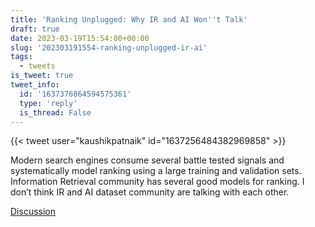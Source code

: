 ```yaml
---
title: 'Ranking Unplugged: Why IR and AI Won''t Talk'
draft: true
date: 2023-03-19T15:54:00+00:00
slug: '202303191554-ranking-unplugged-ir-ai'
tags:
  - tweets
is_tweet: true
tweet_info:
  id: '1637376864594575361'
  type: 'reply'
  is_thread: False
---
```




{{< tweet user="kaushikpatnaik" id="1637256484382969858" >}}

Modern search engines consume several battle tested signals and systematically model ranking using a large training and validation sets. Information Retrieval community has several good models for ranking. I don’t think IR and AI dataset community are talking with each other.

[Discussion](https://x.com/sytelus/status/1637376864594575361)
